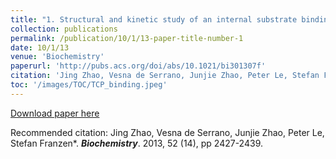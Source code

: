 ```yaml
---
title: "1. Structural and kinetic study of an internal substrate binding site in dehaloperoxidase-hemoglobin A from Amphitrite ornata"
collection: publications
permalink: /publication/10/1/13-paper-title-number-1
date: 10/1/13
venue: 'Biochemistry'
paperurl: 'http://pubs.acs.org/doi/abs/10.1021/bi301307f'
citation: 'Jing Zhao, Vesna de Serrano, Junjie Zhao, Peter Le, Stefan Franzen*.  <strong><i>Biochemistry</i></strong>. 2013, 52 (14), pp 2427-2439.'
toc: '/images/TOC/TCP_binding.jpeg'
---
```


<a href='http://pubs.acs.org/doi/abs/10.1021/bi301307f'>Download paper here</a>

Recommended citation: Jing Zhao, Vesna de Serrano, Junjie Zhao, Peter Le, Stefan Franzen*.  <strong><i>Biochemistry</i></strong>. 2013, 52 (14), pp 2427-2439.